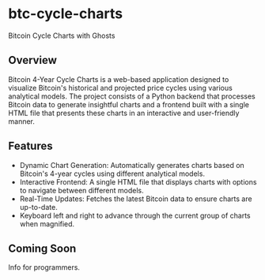 # btc-cycle-charts
Bitcoin Cycle Charts with Ghosts

## Overview
Bitcoin 4-Year Cycle Charts is a web-based application designed to visualize Bitcoin's historical and projected price cycles using various analytical models. The project consists of a Python backend that processes Bitcoin data to generate insightful charts and a frontend built with a single HTML file that presents these charts in an interactive and user-friendly manner.

## Features
- Dynamic Chart Generation: Automatically generates charts based on Bitcoin's 4-year cycles using different analytical models.
- Interactive Frontend: A single HTML file that displays charts with options to navigate between different models.
- Real-Time Updates: Fetches the latest Bitcoin data to ensure charts are up-to-date.
- Keyboard left and right to advance through the current group of charts when magnified.

## Coming Soon
Info for programmers.
